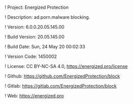 ! Project: Energized Protection

! Description: ad.porn.malware blocking.

! Version: 6.0.0.20.05.145.00

! Build Version: 20.05.145.00

! Build Date: Sun, 24 May 20 00:02:33

! Version Code: 1450002

! License: CC BY-NC-SA 4.0, https://energized.pro/license

! Github: https://github.com/EnergizedProtection/block

! Gitlab: https://gitlab.com/EnergizedProtection/block


! Web: https://energized.pro
